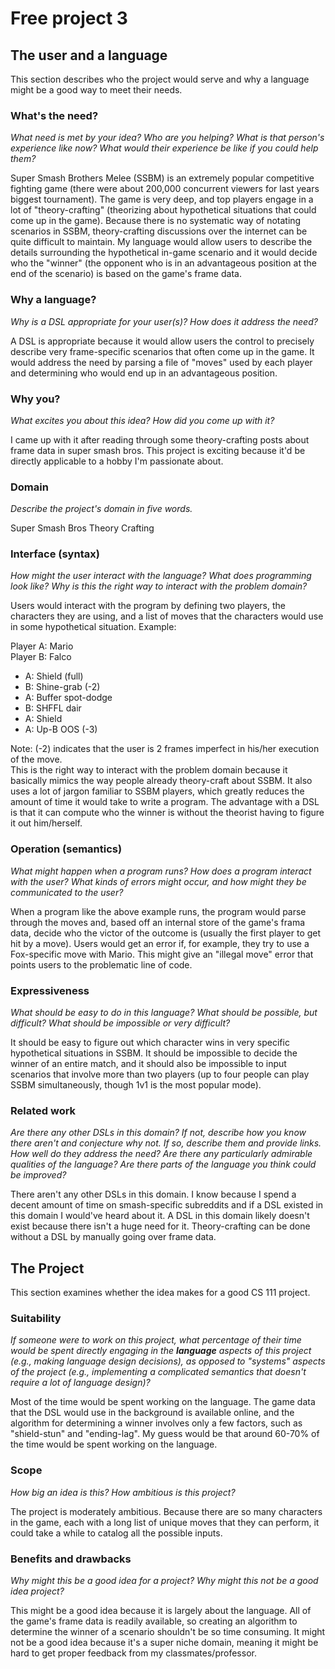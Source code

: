 # Free project 3

## The user and a language
This section describes who the project would serve and why a language might be a
good way to meet their needs.

### What's the need?
_What need is met by your idea? Who are you helping? What is that person's
experience like now? What would their experience be like if you could help 
them?_

Super Smash Brothers Melee (SSBM) is an extremely popular competitive fighting game (there were about 200,000 concurrent viewers for last years biggest tournament).  The game is very deep, and top players engage in a lot of "theory-crafting" (theorizing about hypothetical situations that could come up in the game).  Because there is no systematic way of notating scenarios in SSBM, theory-crafting discussions over the internet can be quite difficult to maintain.
My language would allow users to describe the details surrounding the hypothetical in-game scenario and it would decide who the "winner" (the opponent who is in an advantageous position at the end of the scenario) is based on the game's frame data.

### Why a language?
_Why is a DSL appropriate for your user(s)? How does it address the need?_

A DSL is appropriate because it would allow users the control to precisely describe very frame-specific scenarios that often come up in the game.  It would address the need by parsing a file of "moves" used by each player and determining who would end up in an advantageous position.

### Why you?
_What excites you about this idea? How did you come up with it?_

I came up with it after reading through some theory-crafting posts about frame data in super smash bros.  This project is exciting because it'd be directly applicable to a hobby I'm passionate about.

### Domain
_Describe the project's domain in five words._

Super Smash Bros Theory Crafting

### Interface (syntax)
_How might the user interact with the language? What does programming look 
like? Why is this the right way to interact with the problem domain?_ 

Users would interact with the program by defining two players, the characters they are using, and a list of moves that the characters would use in some hypothetical situation. 
Example:

Player A: Mario  
Player B: Falco

- A: Shield (full)
- B: Shine-grab (-2)
- A: Buffer spot-dodge
- B: SHFFL dair
- A: Shield
- A: Up-B OOS (-3)

Note: (-2) indicates that the user is 2 frames imperfect in his/her execution of the move.  
This is the right way to interact with the problem domain because it basically mimics the way people already theory-craft about SSBM.  It also uses a lot of jargon familiar to SSBM players, which greatly reduces the amount of time it would take to write a program.  The advantage with a DSL is that it can compute who the winner is without the theorist having to figure it out him/herself.


### Operation (semantics)
_What might happen when a program runs? How does a program interact with the
user? What kinds of errors might occur, and how might they be communicated to
the user?_

When a program like the above example runs, the program would parse through the moves and, based off an internal store of the game's frama data, decide who the victor of the outcome is (usually the first player to get hit by a move).  Users would get an error if, for example, they try to use a Fox-specific move with Mario.  This might give an "illegal move" error that points users to the problematic line of code.

### Expressiveness
_What should be easy to do in this language? What should be possible, but
difficult? What should be impossible or very difficult?_

It should be easy to figure out which character wins in very specific hypothetical situations in SSBM.  It should be impossible to decide the winner of an entire match, and it should also be impossible to input scenarios that involve more than two players (up to four people can play SSBM simultaneously, though 1v1 is the most popular mode).

### Related work
_Are there any other DSLs in this domain? If not, describe how you know there
aren't and conjecture why not. If so, describe them and provide links. How well 
do they address the need? Are there any particularly admirable qualities of the
language? Are there parts of the language you think could be improved?_

There aren't any other DSLs in this domain.  I know because I spend a decent amount of time on smash-specific subreddits and if a DSL existed in this domain I would've heard about it.  A DSL in this domain likely doesn't exist because there isn't a huge need for it.  Theory-crafting can be done without a DSL by manually going over frame data.

## The Project
This section examines whether the idea makes for a good CS 111 project.


### Suitability
_If someone were to work on this project, what percentage of their time would be
spent directly engaging in the **language** aspects of this project (e.g.,
making language design decisions), as opposed to "systems" aspects of the
project (e.g., implementing a complicated semantics that doesn't require a lot
of language design)?_

Most of the time would be spent working on the language.  The game data that the DSL would use in the background is available online, and the algorithm for determining a winner involves only a few factors, such as "shield-stun" and "ending-lag".  My guess would be that around 60-70% of the time would be spent working on the language.

### Scope
_How big an idea is this? How ambitious is this project?_

The project is moderately ambitious.  Because there are so many characters in the game, each with a long list of unique moves that they can perform, it could take a while to catalog all the possible inputs.

### Benefits and drawbacks
_Why might this be a good idea for a project? Why might this not be a good idea 
project?_

This might be a good idea because it is largely about the language.  All of the game's frame data is readily available, so creating an algorithm to determine the winner of a scenario shouldn't be so time consuming.  It might not be a good idea because it's a super niche domain, meaning it might be hard to get proper feedback from my classmates/professor.